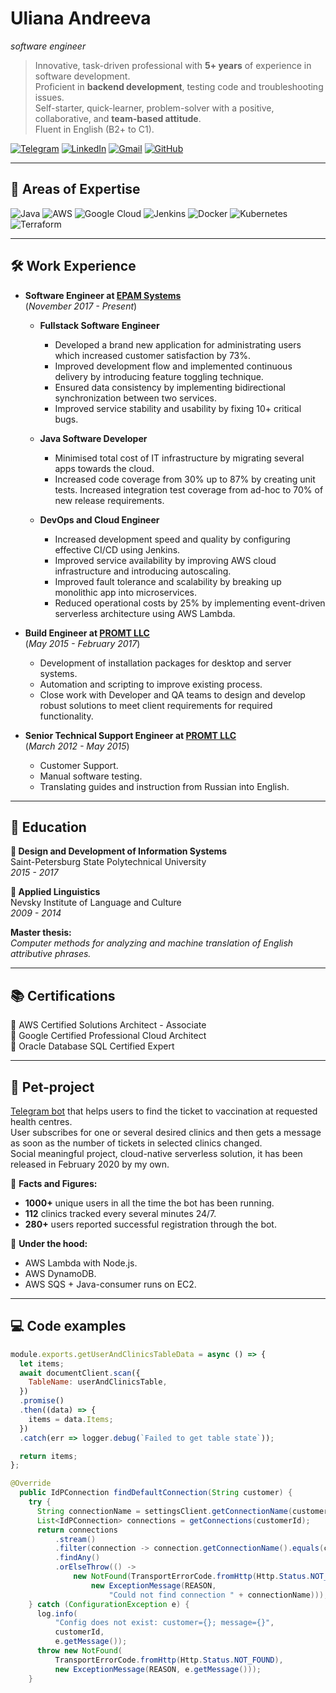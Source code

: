 # Uliana Andreeva
_software engineer_

> Innovative, task-driven professional with __5+ years__ of experience in software development.  
> Proficient in __backend development__, testing code and troubleshooting issues.  
> Self-starter, quick-learner, problem-solver with a positive, collaborative, and __team-based attitude__.  
> Fluent in English (B2+ to C1).

[![Telegram](https://img.shields.io/badge/Telegram-2CA5E0?style=for-the-badge&logo=telegram&logoColor=white)](https://t.me/youlass)
[![LinkedIn](https://img.shields.io/badge/linkedin-%230077B5.svg?style=for-the-badge&logo=linkedin&logoColor=white)](https://www.linkedin.com/in/ulyana-andreeva/)
[![Gmail](https://img.shields.io/badge/Gmail-D14836?style=for-the-badge&logo=gmail&logoColor=white)](88.andreeva@gmail.com)
[![GitHub](https://img.shields.io/badge/github-%23121011.svg?style=for-the-badge&logo=github&logoColor=white)](https://github.com/brainydamage)

___
## 🙋 Areas of Expertise

![Java](https://img.shields.io/badge/java-%23ED8B00.svg?style=for-the-badge&logo=java&logoColor=white)
![AWS](https://img.shields.io/badge/AWS-%23FF9900.svg?style=for-the-badge&logo=amazon-aws&logoColor=black)
![Google Cloud](https://img.shields.io/badge/GoogleCloud-%234285F4.svg?style=for-the-badge&logo=google-cloud&logoColor=white)
![Jenkins](https://img.shields.io/badge/jenkins-%232C5263.svg?style=for-the-badge&logo=jenkins&logoColor=white)
![Docker](https://img.shields.io/badge/docker-%230db7ed.svg?style=for-the-badge&logo=docker&logoColor=white)
![Kubernetes](https://img.shields.io/badge/kubernetes-%23326ce5.svg?style=for-the-badge&logo=kubernetes&logoColor=white)
![Terraform](https://img.shields.io/badge/terraform-%235835CC.svg?style=for-the-badge&logo=terraform&logoColor=white)

___
## 🛠️ Work Experience

* **Software Engineer at [EPAM Systems](https://www.epam-group.ru/)**  
(_November 2017 - Present_)

  * **Fullstack Software Engineer**
    * Developed a brand new application for administrating users which increased customer satisfaction by 73%.
    * Improved development flow and implemented continuous delivery by introducing feature toggling technique.
    * Ensured data consistency by implementing bidirectional synchronization between two services. 
    * Improved service stability and usability by fixing 10+ critical bugs.

  * **Java Software Developer**
      * Minimised total cost of IT infrastructure by migrating several apps towards the cloud.
      * Increased code coverage from 30% up to 87% by creating unit tests. Increased integration test coverage
        from ad-hoc to 70% of new release requirements.

  * **DevOps and Cloud Engineer**
      * Increased development speed and quality by configuring effective CI/CD using Jenkins.
      * Improved service availability by improving AWS cloud infrastructure and introducing autoscaling. 
      * Improved fault tolerance and scalability by breaking up monolithic app into microservices.
      * Reduced operational costs by 25% by implementing event-driven serverless architecture using
        AWS Lambda.


* **Build Engineer at [PROMT LLC](https://www.promt.ru/)**  
(_May 2015 - February 2017_)
    * Development of installation packages for desktop and server systems.     
    * Automation and scripting to improve existing process.
    * Close work with Developer and QA teams to design and develop
    robust solutions to meet client requirements for required functionality.


* **Senior Technical Support Engineer at [PROMT LLC](https://www.promt.ru/)**  
(_March 2012 - May 2015_)
    * Customer Support.
    * Manual software testing.
    * Translating guides and instruction from Russian into English.

___
## 📜 Education

**📍 Design and Development of Information Systems**  
Saint-Petersburg State Polytechnical University  
_2015 - 2017_  


**📍 Applied Linguistics**  
Nevsky Institute of Language and Culture  
_2009 - 2014_  

**Master thesis:**  
_Computer methods for analyzing and machine translation of English attributive phrases._


___
## 📚 Certifications

📍 AWS Certified Solutions Architect - Associate  
📍 Google Certified Professional Cloud Architect  
📍 Oracle Database SQL Certified Expert  


___
## 🐾 Pet-project  
[Telegram bot](http://t.me/gorzdrav_checker_bot) that helps users to find the ticket to vaccination at requested health centres.  
User subscribes for one or several desired clinics and then gets a message as soon as the number of tickets in selected clinics changed.  
Social meaningful project, cloud-native serverless solution, it has been released in February 2020 by my own.  

🔎 **Facts and Figures:**
* **1000+** unique users in all the time the bot has been running.
* **112** clinics tracked every several minutes 24/7.
* **280+** users reported successful registration through the bot.

🚧 **Under the hood:**
* AWS Lambda with Node.js.
* AWS DynamoDB.
* AWS SQS + Java-consumer runs on EC2.


___
## 💻 Code examples  
```javascript
module.exports.getUserAndClinicsTableData = async () => {
  let items;
  await documentClient.scan({
    TableName: userAndClinicsTable,
  })
  .promise()
  .then((data) => {
    items = data.Items;
  })
  .catch(err => logger.debug(`Failed to get table state`));

  return items;
};
```

```java
@Override
  public IdPConnection findDefaultConnection(String customer) {
    try {
      String connectionName = settingsClient.getConnectionName(customerId);
      List<IdPConnection> connections = getConnections(customerId);
      return connections
          .stream()
          .filter(connection -> connection.getConnectionName().equals(connectionName))
          .findAny()
          .orElseThrow(() ->
              new NotFound(TransportErrorCode.fromHttp(Http.Status.NOT_FOUND),
                  new ExceptionMessage(REASON,
                      "Could not find connection " + connectionName)));
    } catch (ConfigurationException e) {
      log.info(
          "Config does not exist: customer={}; message={}",
          customerId,
          e.getMessage());
      throw new NotFound(
          TransportErrorCode.fromHttp(Http.Status.NOT_FOUND),
          new ExceptionMessage(REASON, e.getMessage()));
    }
```